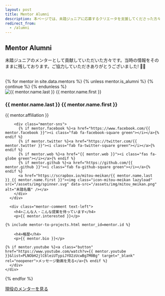 ```yaml
---
layout: post
title: Mentor Alumni
description: 本ページでは、未踏ジュニアに応募するクリエータを支援してくださった方々（これまでのメンター）を紹介しています。
redirect_from:
  - /alumni
---
```


## Mentor Alumni


未踏ジュニアのメンターとして貢献していただいた方々です。当時の情報をそのままに残しております。ご協力していただきありがとうございました! 🙏✨

<br>

<div class="mentors flex">
  {% for mentor in site.data.mentors %}
    {% unless mentor.is_alumni %} {% continue %} {% endunless %}
    <div class="mentor" id="{{ mentor.id }}">
      <img src="/assets/img/spinner.svg" data-src="/assets/img/mentors/{{ mentor.img }}" alt="{{ mentor.name.last }} {{ mentor.name.first }}" class="mentor-img lazyload">
      <div class="mentor-info">
        <h3 class="mentor-name">{{ mentor.name.last }} {{ mentor.name.first }}</h3>
        <p>{{ mentor.affiliation }}</p>

        <div class="mentor-sns">
          {% if mentor.facebook %}<a href="https://www.facebook.com/{{ mentor.facebook }}"><i class="fab fa-facebook-square green"></i></a>{% endif %}
          {% if mentor.twitter %}<a href="https://twitter.com/{{ mentor.twitter }}"><i class="fab fa-twitter-square green"></i></a>{% endif %}
          {% if mentor.web %}<a href="{{ mentor.web }}"><i class="fas fa-globe green"></i></a>{% endif %}
          {% if mentor.github %}<a href="https://github.com/{{ mentor.github }}"><i class="fab fa-github-square green"></i></a>{% endif %}
          <a href="https://scrapbox.io/mitou-meikan/{{ mentor.name.last }}_{{ mentor.name.first }}"><img class="icon-mitou-meikan lazyload" src="/assets/img/spinner.svg" data-src="/assets/img/mitou_meikan.png" alt="未踏名鑑" /></a>
        </div>
      </div>

      <div class="mentor-comment text-left">
        <h4>こんな人・こんな提案を待っています</h4>
        <p>{{ mentor.interested }}</p>

	{% include mentor-to-projects.html mentor_id=mentor.id %}

        <h4>略歴</h4>
        <p>{{ mentor.bio }}</p>

	{% if mentor.youtube %}<a class="button" href="https://www.youtube.com/watch?v={{ mentor.youtube }}&list=PLNObH2jlC6leiUTypiJYO2zUcwBg7M0Bg" target="_blank" rel="noopener">メッセージ動画を見る</a>{% endif %}
      </div>
    </div>
  {% endfor %}
</div>

<a class="button" href='/mentors'>現役のメンターを見る</a>
